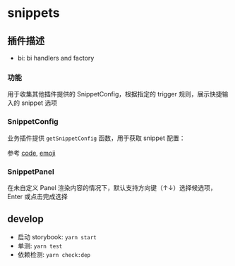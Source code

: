 # snippets

## 插件描述

* bi: bi handlers and factory

### 功能

用于收集其他插件提供的 SnippetConfig，根据指定的 trigger 规则，展示快捷输入的 snippet 选项

### SnippetConfig

业务插件提供 `getSnippetConfig` 函数，用于获取 snippet 配置：

参考 [code](packages/code/src/bi/getSnippetConfig.tsx), [emoji](packages/bi/src/plugins/sticker/getSnippetConfig.tsx)

### SnippetPanel

在未自定义 Panel 渲染内容的情况下，默认支持方向键（↑↓）选择候选项，Enter 或点击完成选择

## develop
* 启动 storybook: `yarn start`
* 单测: `yarn test`
* 依赖检测: `yarn check:dep`
